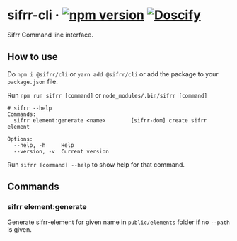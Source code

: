 # sifrr-cli · [![npm version](https://img.shields.io/npm/v/@sifrr/cli.svg)](https://www.npmjs.com/package/@sifrr/cli) [![Doscify](https://img.shields.io/badge/API%20docs-Docsify-red.svg)](https://sifrr.github.io/sifrr/#/./packages/server/sifrr-cli/)

Sifrr Command line interface.

## How to use

Do `npm i @sifrr/cli` or `yarn add @sifrr/cli` or add the package to your `package.json` file.

Run `npm run sifrr [command]` or `node_modules/.bin/sifrr [command]`

```terminal
# sifrr --help
Commands:
  sifrr element:generate <name>        [sifrr-dom] create sifrr element

Options:
  --help, -h     Help
  --version, -v  Current version                                  
```

Run `sifrr [command] --help` to show help for that command.

## Commands

### sifrr element:generate <name>

Generate sifrr-element for given name in `public/elements` folder if no `--path` is given.
